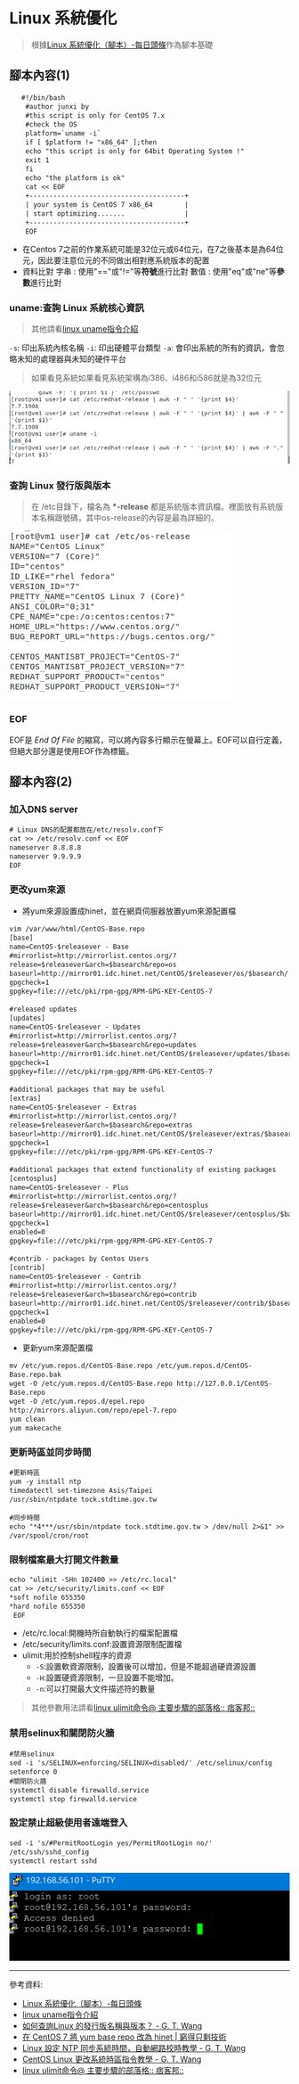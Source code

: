 # Linux 系統優化

> 根據[Linux 系統優化（腳本）-每日頭條](https://kknews.cc/zh-tw/news/4kbb5qg.html)作為腳本基礎

## 腳本內容(1)
```
   #!/bin/bash 
    #author junxi by 
    #this script is only for CentOS 7.x 
    #check the OS 
    platform=`uname -i` 
    if [ $platform != "x86_64" ];then 
    echo "this script is only for 64bit Operating System !"
    exit 1 
    fi
    echo "the platform is ok" 
    cat << EOF 
    +---------------------------------------+ 
    | your system is CentOS 7 x86_64        | 
    | start optimizing.......               | 
    +---------------------------------------+ 
    EOF

```
* 在Centos 7之前的作業系統可能是32位元或64位元，在7之後基本是為64位元，因此要注意位元的不同做出相對應系統版本的配置 
* 資料比對
    字串 : 使用"=="或"!="等**符號**進行比對
    數值 : 使用"eq"或"ne"等**參數**進行比對

### uname:查詢 Linux 系統核心資訊

> 其他請看[linux uname指令介紹
](http://code-notes-blog.blogspot.com/2017/09/linux-uname.html)

` -s `: 印出系統內核名稱
` -i `: 印出硬體平台類型
` -a `: 會印出系統的所有的資訊，會忽略未知的處理器與未知的硬件平台
 > 如果看見系統如果看見系統架構為i386、i486和i586就是為32位元

![0617-01](https://github.com/z002020821/Linux_note/blob/master/20200617/0617-01.png)

### 查詢 Linux 發行版與版本

> 在 /etc目錄下，檔名為 **\*-release** 都是系統版本資訊檔。裡面放有系統版本名稱跟號碼，其中os-release的內容是最為詳細的。

![0617-02](https://github.com/z002020821/Linux_note/blob/master/20200617/0617-02.png)

### EOF

EOF是 *End Of File* 的縮寫，可以將內容多行顯示在螢幕上。EOF可以自行定義，但絕大部分還是使用EOF作為標籤。

## 腳本內容(2)

### 加入DNS server
```
# Linux DNS的配置都放在/etc/resolv.conf下
cat >> /etc/resolv.conf << EOF
nameserver 8.8.8.8
nameserver 9.9.9.9
EOF
```

### 更改yum來源

* 將yum來源設置成hinet，並在網頁伺服器放置yum來源配置檔

```
vim /var/www/html/CentOS-Base.repo
[base]
name=CentOS-$releasever - Base
#mirrorlist=http://mirrorlist.centos.org/?release=$releasever&arch=$basearch&repo=os
baseurl=http://mirror01.idc.hinet.net/CentOS/$releasever/os/$basearch/
gpgcheck=1
gpgkey=file:///etc/pki/rpm-gpg/RPM-GPG-KEY-CentOS-7

#released updates 
[updates]
name=CentOS-$releasever - Updates
#mirrorlist=http://mirrorlist.centos.org/?release=$releasever&arch=$basearch&repo=updates
baseurl=http://mirror01.idc.hinet.net/CentOS/$releasever/updates/$basearch/
gpgcheck=1
gpgkey=file:///etc/pki/rpm-gpg/RPM-GPG-KEY-CentOS-7

#additional packages that may be useful
[extras]
name=CentOS-$releasever - Extras
#mirrorlist=http://mirrorlist.centos.org/?release=$releasever&arch=$basearch&repo=extras
baseurl=http://mirror01.idc.hinet.net/CentOS/$releasever/extras/$basearch/
gpgcheck=1
gpgkey=file:///etc/pki/rpm-gpg/RPM-GPG-KEY-CentOS-7

#additional packages that extend functionality of existing packages
[centosplus]
name=CentOS-$releasever - Plus
#mirrorlist=http://mirrorlist.centos.org/?release=$releasever&arch=$basearch&repo=centosplus
baseurl=http://mirror01.idc.hinet.net/CentOS/$releasever/centosplus/$basearch/
gpgcheck=1
enabled=0
gpgkey=file:///etc/pki/rpm-gpg/RPM-GPG-KEY-CentOS-7

#contrib - packages by Centos Users
[contrib]
name=CentOS-$releasever - Contrib
#mirrorlist=http://mirrorlist.centos.org/?release=$releasever&arch=$basearch&repo=contrib
baseurl=http://mirror01.idc.hinet.net/CentOS/$releasever/contrib/$basearch/
gpgcheck=1
enabled=0
gpgkey=file:///etc/pki/rpm-gpg/RPM-GPG-KEY-CentOS-7
```

* 更新yum來源配置檔
 ```
mv /etc/yum.repos.d/CentOS-Base.repo /etc/yum.repos.d/CentOS-Base.repo.bak
wget -O /etc/yum.repos.d/CentOS-Base.repo http://127.0.0.1/CentOS-Base.repo
wget -O /etc/yum.repos.d/epel.repo http://mirrors.aliyun.com/repo/epel-7.repo
yum clean
yum makecache
 ```

### 更新時區並同步時間

```
#更新時區
yum -y install ntp
timedatectl set-timezone Asis/Taipei
/usr/sbin/ntpdate tock.stdtime.gov.tw

#同步時間
echo "*4***/usr/sbin/ntpdate tock.stdtime.gov.tw > /dev/null 2>&1" >> /var/spool/cron/root
```
    
### 限制檔案最大打開文件數量

```
echo "ulimit -SHn 102400 >> /etc/rc.local"
cat >> /etc/security/limits.conf << EOF
*soft nofile 655350
*hard nofile 655350
 EOF
```
* /etc/rc.local:開機時所自動執行的檔案配置檔
* /etc/security/limits.conf:設置資源限制配置檔
* ulimit:用於控制shell程序的資源
    * `-S`:設置軟資源限制，設置後可以增加，但是不能超過硬資源設置
    * `-H`:設置硬資源限制，一旦設置不能增加。
    * `-n`:可以打開最大文件描述符的數量
> 其他參數用法請看[linux ulimit命令@ 主要步驟的部落格:: 痞客邦::](https://q248269673.pixnet.net/blog/post/66596238)

### 禁用selinux和關閉防火牆

```
#禁用selinux
sed -i 's/SELINUX=enforcing/SELINUX=disabled/' /etc/selinux/config
setenforce 0
#關閉防火牆
systemctl disable firewalld.service
systemctl stop firewalld.service
```
### 設定禁止超級使用者遠端登入
```
sed -i 's/#PermitRootLogin yes/PermitRootLogin no/' /etc/ssh/sshd_config
systemctl restart sshd
```
![0617-03](https://github.com/z002020821/Linux_note/blob/master/20200617/0617-03.png)

---
參考資料:
* [Linux 系統優化（腳本）-每日頭條](https://kknews.cc/zh-tw/news/4kbb5qg.html)
* [linux uname指令介紹](http://code-notes-blog.blogspot.com/2017/09/linux-uname.html)
* [如何查詢Linux 的發行版名稱與版本？ - G. T. Wang](https://blog.gtwang.org/linux/find-linux-distribution-name-version-number/)
* [在 CentOS 7 將 yum base repo 改為 hinet | 窮得只剩技術](https://blog.iphpo.com/blog/2018/01/%E5%9C%A8-centos-7-%E5%B0%87-yum-base-repo-%E6%94%B9%E7%82%BA-hinet/)
* [Linux 設定 NTP 同步系統時間，自動網路校時教學 - G. T. Wang ](https://blog.gtwang.org/linux/linux-ntp-installation-and-configuration-tutorial/)
* [ CentOS Linux 更改系統時區指令教學 - G. T. Wang](https://blog.gtwang.org/linux/centos-linux-change-system-timezone-command-tutorial/)
* [linux ulimit命令@ 主要步驟的部落格:: 痞客邦::](https://q248269673.pixnet.net/blog/post/66596238)





